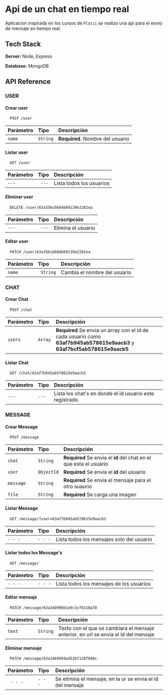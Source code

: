 # Api de un chat en tiempo real

Aplicacion inspirada en los cursos de `Platzi` se realizo una api para el envio de mensaje en tiempo real.

## Tech Stack

**Server:** Node, Express

**Database:** MongoDB

## API Reference

### **USER**

#### Crear user

```http
  POST /user
```

| Parámetro | Tipo     | Descripción                      |
| :-------- | :------- | :------------------------------- |
| `name`    | `String` | **Required**. Nombre del usuario |

#### Listar user

```http
  GET /user
```

| Parámetro | Tipo   | Descripción              |
| :-------- | :----- | :----------------------- |
| `--- `    | ` ---` | Lista todos los usuarios |

#### Eliminar user

```http
  DELETE /user/63a356cb684b69139e2281ea
```

| Parámetro | Tipo   | Descripción        |
| :-------- | :----- | :----------------- |
| `--- `    | ` ---` | Elimina el usuario |

#### Editar user

```http
  PATCH /user/63a356cb684b69139e2281ea
```

| Parámetro | Tipo      | Descripción                  |
| :-------- | :-------- | :--------------------------- |
| `name `   | ` String` | Cambia el nombre del usuario |

### **CHAT**

#### Crear Chat

```http
  POST /chat
```

| Parámetro | Tipo    | Descripción                                                                                                               |
| :-------- | :------ | :------------------------------------------------------------------------------------------------------------------------ |
| `users`   | `Array` | **Required** Se envia un array con el id de cada usuario como **63af7b945ab578615e9aacb3** y **63af7bcf5ab578615e9aacb5** |

#### Listar Chat

```http
  GET /chat/63af7b945ab578615e9aacb3
```

| Parámetro | Tipo  | Descripción                                             |
| :-------- | :---- | :------------------------------------------------------ |
| `---`     | `---` | Lista los chat's en donde el id usuario este registrado |

### **MESSAGE**

#### Crear Message

```http
  POST /message
```

| Parámetro | Tipo       | Descripción                                                        |
| :-------- | :--------- | :----------------------------------------------------------------- |
| `chat  `  | `String`   | **Required** Se envia el **id** del chat en el que esta el usuario |
| `user   ` | `ObjectId` | **Required** Se envia el **id** del usuario                        |
| `message` | `String`   | **Required** Se envia el mensaje para el otro suaurio              |
| `file `   | `String`   | **Required** Se carga una imagen                                   |

#### Listar Message

```http
  GET /message/?user=63af7b945ab578615e9aacb3
```

| Parámetro | Tipo    | Descripción                               |
| :-------- | :------ | :---------------------------------------- |
| `- - -`   | `- - -` | Lista todos los mensajes solo del usuario |

#### Listar todos los Message's

```http
  GET /message/
```

| Parámetro | Tipo    | Descripción                              |
| :-------- | :------ | :--------------------------------------- |
| `- - -`   | `- - -` | Lista todos los mensajes de los usuarios |

#### Editar mensaje

```http
  PATCH /message/63a240996b1e9c3cf6310a78
```

| Parámetro | Tipo     | Descripción                                                                         |
| :-------- | :------- | :---------------------------------------------------------------------------------- |
| `text`    | `String` | Texto con el que se cambiara el mensaje anterior, en url se envia el id del mensaje |

#### Eliminar mensaje

```http
  PATCH /message/63a2469959ad52b7120f896c
```

| Parámetro | Tipo    | Descripción                                                |
| :-------- | :------ | :--------------------------------------------------------- |
| ` - - -`  | `- - -` | Se elimina el mensaje, en la ur se envia el id del mensaje |
